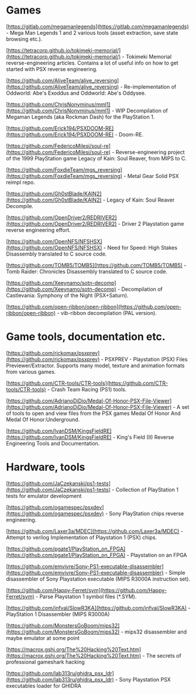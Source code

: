 # Games

[https://gitlab.com/megamanlegends](https://gitlab.com/megamanlegends) - Mega Man Legends 1 and 2 various tools (asset extraction, save state browsing etc.).

[https://tetracorp.github.io/tokimeki-memorial/](https://tetracorp.github.io/tokimeki-memorial/) - Tokimeki Memorial reverse-engineering articles. Contains a lot of useful info on how to get started with PSX reverse engineering.

[https://github.com/AliveTeam/alive_reversing](https://github.com/AliveTeam/alive_reversing) - Re-implementation of Oddworld: Abe's Exoddus and Oddworld: Abe's Oddysee.

[https://github.com/ChrisNonyminus/mml1](https://github.com/ChrisNonyminus/mml1) - WIP Decompilation of Megaman Legends (aka Rockman Dash) for the PlayStation 1.

[https://github.com/Erick194/PSXDOOM-RE](https://github.com/Erick194/PSXDOOM-RE) - Doom-RE.

[https://github.com/FedericoMilesi/soul-re](https://github.com/FedericoMilesi/soul-re) - Reverse-engineering project of the 1999 PlayStation game Legacy of Kain: Soul Reaver, from MIPS to C.

[https://github.com/FoxdieTeam/mgs_reversing](https://github.com/FoxdieTeam/mgs_reversing) - Metal Gear Solid PSX reimpl repo.

[https://github.com/Gh0stBlade/KAIN2](https://github.com/Gh0stBlade/KAIN2) -  Legacy of Kain: Soul Reaver Decompile.

[https://github.com/OpenDriver2/REDRIVER2](https://github.com/OpenDriver2/REDRIVER2) - Driver 2 Playstation game reverse engineering effort.

[https://github.com/OpenNFS/NFSHSX](https://github.com/OpenNFS/NFSHSX) - Need for Speed: High Stakes Disassembly translated to C source code.

[https://github.com/TOMB5/TOMB5](https://github.com/TOMB5/TOMB5) - Tomb Raider: Chronicles Disassembly translated to C source code.

[https://github.com/Xeeynamo/sotn-decomp](https://github.com/Xeeynamo/sotn-decomp) - Decompilation of Castlevania: Symphony of the Night (PSX+Saturn).

[https://github.com/open-ribbon/open-ribbon](https://github.com/open-ribbon/open-ribbon) - vib-ribbon decompilation (PAL version).

# Game tools, documentation etc.

[https://github.com/rickomax/psxprev](https://github.com/rickomax/psxprev) - PSXPREV - Playstation (PSX) Files Previewer/Extractor. Supports many model, texture and animation formats from various games.

[https://github.com/CTR-tools/CTR-tools](https://github.com/CTR-tools/CTR-tools) - Crash Team Racing (PS1) tools.

[https://github.com/AdrianoDiDio/Medal-Of-Honor-PSX-File-Viewer](https://github.com/AdrianoDiDio/Medal-Of-Honor-PSX-File-Viewer) - A set of tools to open and view files from the PSX games Medal Of Honor And Medal Of Honor:Underground.

[https://github.com/IvanDSM/KingsFieldRE](https://github.com/IvanDSM/KingsFieldRE) - King's Field (II) Reverse Engineering Tools and Documentation.

# Hardware, tools

[https://github.com/JaCzekanski/ps1-tests](https://github.com/JaCzekanski/ps1-tests) -  Collection of PlayStation 1 tests for emulator development

[https://github.com/ogamespec/psxdev](https://github.com/ogamespec/psxdev) -  Sony PlayStation chips reverse engineering.

[https://github.com/Laxer3a/MDEC](https://github.com/Laxer3a/MDEC) -  Attempt to verilog Implementation of Playstation 1 (PSX) chips.

[https://github.com/pgate1/PlayStation_on_FPGA](https://github.com/pgate1/PlayStation_on_FPGA) -  Playstation on an FPGA

[https://github.com/emvivre/Sony-PS1-executable-disassembler](https://github.com/emvivre/Sony-PS1-executable-disassembler) -  Simple disassembler of Sony Playstation executable (MIPS R3000A instruction set).

[https://github.com/Happy-Ferret/sym](https://github.com/Happy-Ferret/sym) -  Parse Playstation 1 symbol files (*.SYM).

[https://github.com/infval/SlowR3KA](https://github.com/infval/SlowR3KA) -  PlayStation 1 Disassembler (MIPS R3000A)

[https://github.com/MonstersGoBoom/mips32](https://github.com/MonstersGoBoom/mips32) -  mips32 disassembler and maybe emulator at some point

[https://macrox.gshi.org/The%20Hacking%20Text.htm](https://macrox.gshi.org/The%20Hacking%20Text.htm) -  The secrets of professional gameshark hacking

[https://github.com/lab313ru/ghidra_psx_ldr](https://github.com/lab313ru/ghidra_psx_ldr) - Sony Playstation PSX executables loader for GHIDRA


